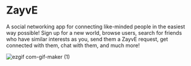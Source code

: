 # ZayvE
A social networking app for connecting like-minded people in the easiest way possible! Sign up for a new world, browse users, search for friends who have similar interests as you, send them a ZayvE request, get connected with them, chat with them, and much more!


![ezgif com-gif-maker (1)](https://user-images.githubusercontent.com/59323913/100830326-fc3b1a00-3428-11eb-9a74-177a5a2b464a.gif)

